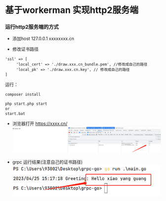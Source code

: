 # 基于workerman 实现http2服务端

### 运行http2服务端的方式

* 添加host
127.0.0.1 xxxxxxxx.cn


* 修改证书路径

```
'ssl' => [
     'local_cert' => './draw.xxx.cn_bundle.pem', //修改成自己的路径
     'local_pk' => './draw.xxx.cn.key', // 修改成自己的路径
]
```

运行： 

```
composer install
```


```
php start.php start
or 
start.bat  
```

* 浏览器打开
https://xxxx.cn/
![img.png](./example/pic/img.png)

  
* grpc 运行结果(注意自己的证书路径)
![img_2.png](./example/pic/img_2.png)
